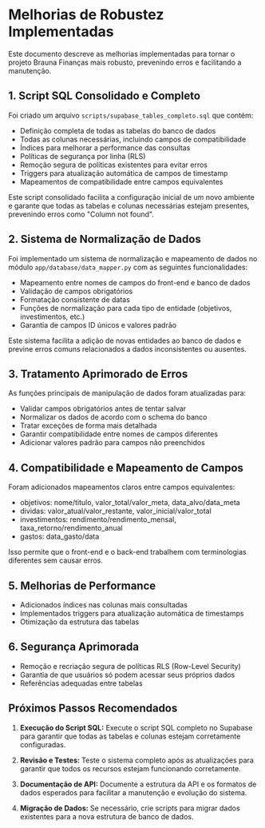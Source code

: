# Melhorias de Robustez Implementadas

Este documento descreve as melhorias implementadas para tornar o projeto Brauna Finanças mais robusto, prevenindo erros e facilitando a manutenção.

## 1. Script SQL Consolidado e Completo

Foi criado um arquivo `scripts/supabase_tables_completo.sql` que contém:

- Definição completa de todas as tabelas do banco de dados
- Todas as colunas necessárias, incluindo campos de compatibilidade
- Índices para melhorar a performance das consultas
- Políticas de segurança por linha (RLS)
- Remoção segura de políticas existentes para evitar erros
- Triggers para atualização automática de campos de timestamp
- Mapeamentos de compatibilidade entre campos equivalentes

Este script consolidado facilita a configuração inicial de um novo ambiente e garante que todas as tabelas e colunas necessárias estejam presentes, prevenindo erros como "Column not found".

## 2. Sistema de Normalização de Dados

Foi implementado um sistema de normalização e mapeamento de dados no módulo `app/database/data_mapper.py` com as seguintes funcionalidades:

- Mapeamento entre nomes de campos do front-end e banco de dados
- Validação de campos obrigatórios
- Formatação consistente de datas
- Funções de normalização para cada tipo de entidade (objetivos, investimentos, etc.)
- Garantia de campos ID únicos e valores padrão

Este sistema facilita a adição de novas entidades ao banco de dados e previne erros comuns relacionados a dados inconsistentes ou ausentes.

## 3. Tratamento Aprimorado de Erros

As funções principais de manipulação de dados foram atualizadas para:

- Validar campos obrigatórios antes de tentar salvar
- Normalizar os dados de acordo com o schema do banco
- Tratar exceções de forma mais detalhada
- Garantir compatibilidade entre nomes de campos diferentes
- Adicionar valores padrão para campos não preenchidos

## 4. Compatibilidade e Mapeamento de Campos

Foram adicionados mapeamentos claros entre campos equivalentes:

- objetivos: nome/titulo, valor_total/valor_meta, data_alvo/data_meta
- dividas: valor_atual/valor_restante, valor_inicial/valor_total
- investimentos: rendimento/rendimento_mensal, taxa_retorno/rendimento_anual
- gastos: data_gasto/data

Isso permite que o front-end e o back-end trabalhem com terminologias diferentes sem causar erros.

## 5. Melhorias de Performance

- Adicionados índices nas colunas mais consultadas
- Implementados triggers para atualização automática de timestamps
- Otimização da estrutura das tabelas

## 6. Segurança Aprimorada

- Remoção e recriação segura de políticas RLS (Row-Level Security)
- Garantia de que usuários só podem acessar seus próprios dados
- Referências adequadas entre tabelas

## Próximos Passos Recomendados

1. **Execução do Script SQL:** Execute o script SQL completo no Supabase para garantir que todas as tabelas e colunas estejam corretamente configuradas.

2. **Revisão e Testes:** Teste o sistema completo após as atualizações para garantir que todos os recursos estejam funcionando corretamente.

3. **Documentação de API:** Documente a estrutura da API e os formatos de dados esperados para facilitar a manutenção e evolução do sistema.

4. **Migração de Dados:** Se necessário, crie scripts para migrar dados existentes para a nova estrutura de banco de dados. 